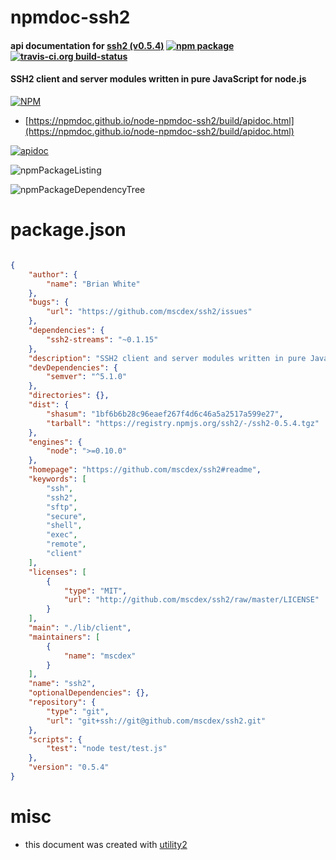 # npmdoc-ssh2

#### api documentation for  [ssh2 (v0.5.4)](https://github.com/mscdex/ssh2#readme)  [![npm package](https://img.shields.io/npm/v/npmdoc-ssh2.svg?style=flat-square)](https://www.npmjs.org/package/npmdoc-ssh2) [![travis-ci.org build-status](https://api.travis-ci.org/npmdoc/node-npmdoc-ssh2.svg)](https://travis-ci.org/npmdoc/node-npmdoc-ssh2)

#### SSH2 client and server modules written in pure JavaScript for node.js

[![NPM](https://nodei.co/npm/ssh2.png?downloads=true&downloadRank=true&stars=true)](https://www.npmjs.com/package/ssh2)

- [https://npmdoc.github.io/node-npmdoc-ssh2/build/apidoc.html](https://npmdoc.github.io/node-npmdoc-ssh2/build/apidoc.html)

[![apidoc](https://npmdoc.github.io/node-npmdoc-ssh2/build/screenCapture.buildCi.browser.%252Ftmp%252Fbuild%252Fapidoc.html.png)](https://npmdoc.github.io/node-npmdoc-ssh2/build/apidoc.html)

![npmPackageListing](https://npmdoc.github.io/node-npmdoc-ssh2/build/screenCapture.npmPackageListing.svg)

![npmPackageDependencyTree](https://npmdoc.github.io/node-npmdoc-ssh2/build/screenCapture.npmPackageDependencyTree.svg)



# package.json

```json

{
    "author": {
        "name": "Brian White"
    },
    "bugs": {
        "url": "https://github.com/mscdex/ssh2/issues"
    },
    "dependencies": {
        "ssh2-streams": "~0.1.15"
    },
    "description": "SSH2 client and server modules written in pure JavaScript for node.js",
    "devDependencies": {
        "semver": "^5.1.0"
    },
    "directories": {},
    "dist": {
        "shasum": "1bf6b6b28c96eaef267f4d6c46a5a2517a599e27",
        "tarball": "https://registry.npmjs.org/ssh2/-/ssh2-0.5.4.tgz"
    },
    "engines": {
        "node": ">=0.10.0"
    },
    "homepage": "https://github.com/mscdex/ssh2#readme",
    "keywords": [
        "ssh",
        "ssh2",
        "sftp",
        "secure",
        "shell",
        "exec",
        "remote",
        "client"
    ],
    "licenses": [
        {
            "type": "MIT",
            "url": "http://github.com/mscdex/ssh2/raw/master/LICENSE"
        }
    ],
    "main": "./lib/client",
    "maintainers": [
        {
            "name": "mscdex"
        }
    ],
    "name": "ssh2",
    "optionalDependencies": {},
    "repository": {
        "type": "git",
        "url": "git+ssh://git@github.com/mscdex/ssh2.git"
    },
    "scripts": {
        "test": "node test/test.js"
    },
    "version": "0.5.4"
}
```



# misc
- this document was created with [utility2](https://github.com/kaizhu256/node-utility2)
